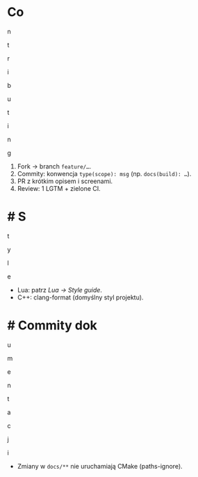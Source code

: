 # Co

n

t

r

i

b

u

t

i

n

g

1. Fork → branch `feature/…`.
2. Commity: konwencja `type(scope): msg` (np. `docs(build): …`).
3. PR z krótkim opisem i screenami.
4. Review: 1 LGTM + zielone CI.
# # S

t

y

l

e

- Lua: patrz _Lua → Style guide_.
- C++: clang-format (domyślny styl projektu).
# # Commity dok

u

m

e

n

t

a

c

j

i

- Zmiany w `docs/**` nie uruchamiają CMake (paths-ignore).
